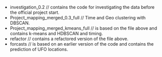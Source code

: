 * investigation_0.2 // contains the code for investigating the data before the official project start.
* Project_mapping_merged_0.3_full // Time and Geo clustering with DBSCAN.
* Project_mapping_merged_kmeans_full // is based on the file above and contains k-means and HDBSCAN and timing.
* refactor // contains a refactored version of the file above.
* forcasts // is based on an earlier version of the code and contains the prediction of UFO locations.

